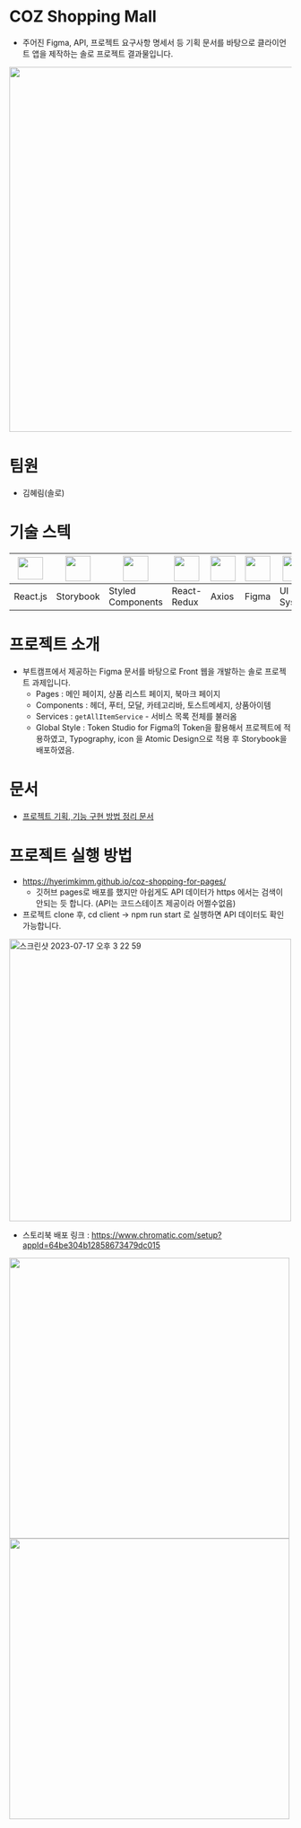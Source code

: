# COZ Shopping Mall
- 주어진 Figma, API, 프로젝트 요구사항 명세서 등 기획 문서를 바탕으로 클라이언트 앱을 제작하는 솔로 프로젝트 결과물입니다. 
<img src="https://github.com/HyerimKimm/fe-sprint-coz-shopping/assets/50258232/ed3ca5ab-b87b-4e1e-9ea3-6d0d37cbabea" width="650px"/>

# 팀원
- 김혜림(솔로)

# 기술 스텍
|<img src="https://upload.wikimedia.org/wikipedia/commons/thumb/a/a7/React-icon.svg/2300px-React-icon.svg.png" width="45px" height="40px"/>|<img src="https://www.svgrepo.com/show/354397/storybook-icon.svg" width="45px" height="45px"/>|<img src="https://www.daggala.com/static/228867c3668e439101821568a8a03b54/19ca5/sc.png" width="45px" height="45px"/>|<img src="https://cdn.worldvectorlogo.com/logos/redux.svg" width="45px" height="45px"/>|<img src="https://user-images.githubusercontent.com/8939680/57233882-20344080-6fe5-11e9-9086-d20a955bed59.png" width="45px" height="45px"/>|<img src="https://cdn.sanity.io/images/599r6htc/localized/46a76c802176eb17b04e12108de7e7e0f3736dc6-1024x1024.png?w=804&q=75&fit=max&auto=format&dpr=2" width="45px" height="45px"/>|<img src="https://www.appschopper.com/assets/service-images/ui-ux-design.png" width="45px" height="45px"/>
|---|---|---|---|---|---|---|
|React.js|Storybook|Styled Components|React-Redux|Axios|Figma|UI System|

# 프로젝트 소개
- 부트캠프에서 제공하는 Figma 문서를 바탕으로 Front 웹을 개발하는 솔로 프로젝트 과제입니다.
  - Pages : 메인 페이지, 상품 리스트 페이지, 북마크 페이지
  - Components : 헤더, 푸터, 모달, 카테고리바, 토스트메세지, 상품아이템
  - Services : ```getAllItemService``` - 서비스 목록 전체를 불러옴
  - Global Style : Token Studio for Figma의 Token을 활용해서 프로젝트에 적용하였고, Typography, icon 을 Atomic Design으로 적용 후 Storybook을 배포하였음. 

# 문서
- <a href="https://hyerimkim.notion.site/23-07-21-d1b9ab0dbed8422487c9344a8af5e47c?pvs=4">프로젝트 기획, 기능 구현 방법 정리 문서</a>

# 프로젝트 실행 방법
 - https://hyerimkimm.github.io/coz-shopping-for-pages/
    - 깃허브 pages로 배포를 했지만 아쉽게도 API 데이터가 https 에서는 검색이 안되는 듯 합니다. (API는 코드스테이츠 제공이라 어쩔수없음)
 -  프로젝트 clone 후, cd client -> npm run start 로 실행하면 API 데이터도 확인 가능합니다. 
<img width="503" alt="스크린샷 2023-07-17 오후 3 22 59" src="https://github.com/HyerimKimm/fe-sprint-coz-shopping/assets/50258232/ceb29c48-16ec-4033-9341-ad74d7a612f1">

 - 스토리북 배포 링크 : https://www.chromatic.com/setup?appId=64be304b12858673479dc015
<img src="https://github.com/HyerimKimm/fe-sprint-coz-shopping/assets/50258232/bf926d87-205d-427e-8e1b-e221c5f80ff1" width="500px"/>
<img src="https://github.com/HyerimKimm/fe-sprint-coz-shopping/assets/50258232/3010a919-9b1b-4506-b729-c2d87778d5ee" width="500px"/>
